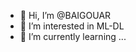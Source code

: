 - 👋 Hi, I’m @BAIGOUAR
- 👀 I’m interested in ML-DL
- 🌱 I’m currently learning ...

<!---
BAIGOUAR/BAIGOUAR is a ✨ special ✨ repository because its `README.md` (this file) appears on your GitHub profile.
You can click the Preview link to take a look at your changes.
--->
